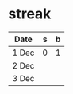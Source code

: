 # streak

| Date    | s     | b     |
|---------|-------|-------|
| 1 Dec   | 0     | 1     |
| 2 Dec   |      |      |
| 3 Dec   |      |      |
